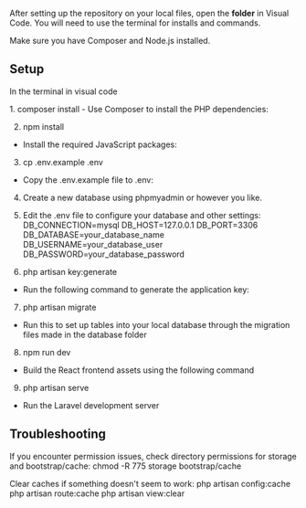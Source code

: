 After setting up the repository on your local files, open the **folder** in Visual Code. You will need to use the terminal for installs and commands.

Make sure you have Composer and Node.js installed.

<h2>Setup</h2>
In the terminal in visual code
<p>
  1. composer install
- Use Composer to install the PHP dependencies:

2. npm install
- Install the required JavaScript packages:

3. cp .env.example .env
- Copy the .env.example file to .env:

4. Create a new database using phpmyadmin or however you like.

5. Edit the .env file to configure your database and other settings:
DB_CONNECTION=mysql
DB_HOST=127.0.0.1
DB_PORT=3306
DB_DATABASE=your_database_name
DB_USERNAME=your_database_user
DB_PASSWORD=your_database_password


6. php artisan key:generate
- Run the following command to generate the application key:

7. php artisan migrate
- Run this to set up tables into your local database through the migration files made in the database folder

8. npm run dev
- Build the React frontend assets using the following command

9. php artisan serve
- Run the Laravel development server

</p>

<h2>Troubleshooting</h2>
<p>
  If you encounter permission issues, check directory permissions for storage and bootstrap/cache:
  chmod -R 775 storage bootstrap/cache

  Clear caches if something doesn't seem to work:
  php artisan config:cache
  php artisan route:cache
  php artisan view:clear
</p>
